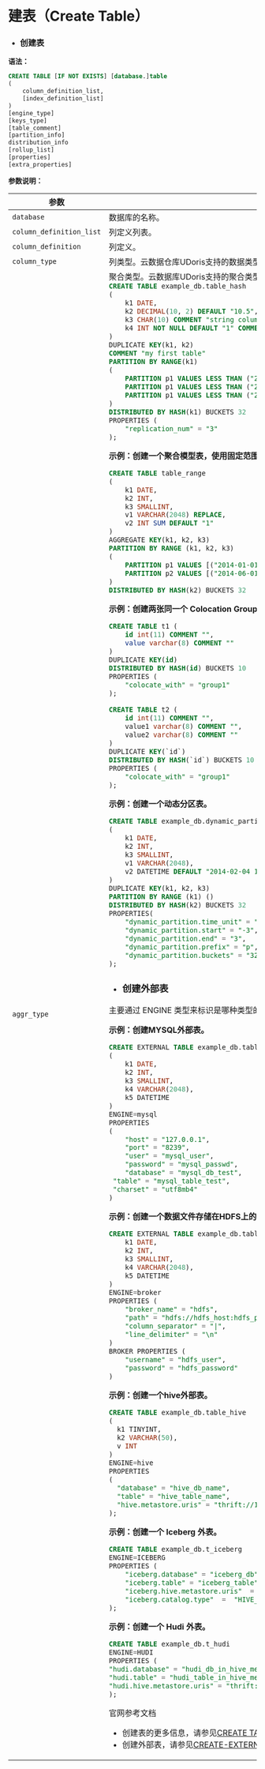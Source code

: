 # 建表（Create Table）

- ### 创建表

**语法：**

```sql
CREATE TABLE [IF NOT EXISTS] [database.]table
(
    column_definition_list,
    [index_definition_list]
)
[engine_type]
[keys_type]
[table_comment]
[partition_info]
distribution_info
[rollup_list]
[properties]
[extra_properties]
```

**参数说明：**

<table>
    <thead>
        <tr>
            <th>参数</th>
            <th>说明</th>
        </tr>
    </thead>
    <tbody>
    <tr>
        <td><code>database</code></td>
        <td>数据库的名称。</td>
    </tr>
    <tr>
        <td><code>column_definition_list</code></td>
        <td>列定义列表。</td>
    </tr>
    <tr>
        <td><code>column_definition</code></td>
        <td>列定义。</td>
    </tr>
    <tr>
        <td><code>column_type</code></td>
        <td>列类型。云数据仓库UDoris支持的数据类型，
            请参见<a title="" href="/udoris/developer/data_type">数据类型</a></span>。
        </td>
    </tr>
    <tr>
        <td>
            <code>aggr_type</code>
        </td>
        <td>聚合类型。云数据库UDoris支持的聚合类型，请参见
            <a href="/udoris/developer/data_type>聚合类型
    </td>
</tr>
<tr>
    <td><code>index_definition</code></td>
    <td>索引定义。</td>
</tr>
<tr>
    <td><code>engine_type</code></td>
    <td>表引擎类型，本文档中类型皆为 OLAP。</td>
</tr>
<tr>
    <td><code>key_type</code></td>
    <td>数据模型。
        <ul>
            <li>DUPLICATE KEY（默认）：其后指定的列为排序列。</li>
            <li>AGGREGATE KEY：其后指定的列为维度列。</li>
            <li>UNIQUE KEY：其后指定的列为主键列。</li>
        </ul>
    </td>
</tr>
<tr>
    <td>
        <code>table_comment</code>
    </td>
    <td>表注释。</td>
</tr>
<tr>
    <td><code>partition_desc</code></td>
    <td>分区信息。</td>
</tr>
<tr>
    <td><code>distribution_desc</code></td>
    <td>定义数据分桶方式。</td>
</tr>
<tr>
    <td><code>rollup_list</code></td>
    <td>建表的同时可以创建多个物化视图。</td>
</tr>
<tr>
    <td><code>properties</code></td>
    <td>设置表属性。目前支持以下属性。
        <ul>
            <li>replication_num：副本数。默认副本数为3。</li>
            <li>replication_allocation：根据Tag设置副本分布情况。该属性可以完全覆盖 replication_num 属性的功能。</li>
            <li>storage_medium/storage_cooldown_time：数据存储介质。</li>
            <li>colocate_with：当需要使用Colocation Join功能时，使用这个参数设置 Colocation Group。</li>
            <li>bloom_filter_columns：用户指定需要添加Bloom Filter索引的列名称列表。各个列的 Bloom Filter 索引是独立的，并不是组合索引。</li>
            <li>in_memory：Doris 是没有内存表的概念。</li>
          	<li>function_column.sequence_type：当使用UNIQUE KEY模型时，可以指定一个sequence列，当KEY列相同时，将按照sequence列进行REPLACE(较大值替换较小值，否则无法替换。</li>
          	<li>dynamic_partition.enable：用于指定表级别的动态分区功能是否开启。默认为 true。</li>
          	<li>dynamic_partition.time_unit：用于指定动态添加分区的时间单位，可选择为DAY（天），WEEK(周)，MONTH（月），HOUR（时）。</li>
         		<li>dynamic_partition.start：用于指定向前删除多少个分区。值必须小于0。默认为 Integer.MIN_VALUE。</li>
         		<li>dynamic_partition.end：用于指定提前创建的分区数量。值必须大于0。</li>
          	<li>dynamic_partition.prefix：用于指定创建的分区名前缀，例如分区名前缀为p，则自动创建分区名为p20200108。</li>
            <li>dynamic_partition.buckets: 用于指定自动创建的分区分桶数量。</li>
            <li>dynamic_partition.create_history_partition: 是否创建历史分区。</li>
            <li>dynamic_partition.history_partition_num: 指定创建历史分区的数量。</li>
            <li>dynamic_partition.reserved_history_periods: 用于指定保留的历史分区的时间段。</li>
            <li>data_sort.sort_type: 数据排序使用的方法，目前支持两种：lexical/z-order，默认是lexical。</li>
            <li>data_sort.col_num: 数据排序使用的列数，取最前面几列，不能超过总的key列数。</li>
        </ul>
    </td>
</tr>
</tbody>
</table>

**示例：创建一个明细模型的表，分区，指定排序列，设置副本数为3**

```sql
CREATE TABLE example_db.table_hash
(
    k1 DATE,
    k2 DECIMAL(10, 2) DEFAULT "10.5",
    k3 CHAR(10) COMMENT "string column",
    k4 INT NOT NULL DEFAULT "1" COMMENT "int column"
)
DUPLICATE KEY(k1, k2)
COMMENT "my first table"
PARTITION BY RANGE(k1)
(
    PARTITION p1 VALUES LESS THAN ("2020-02-01"),
    PARTITION p1 VALUES LESS THAN ("2020-03-01"),
    PARTITION p1 VALUES LESS THAN ("2020-04-01")
)
DISTRIBUTED BY HASH(k1) BUCKETS 32
PROPERTIES (
    "replication_num" = "3"
);
```

**示例：创建一个聚合模型表，使用固定范围分区描述**

```sql
CREATE TABLE table_range
(
    k1 DATE,
    k2 INT,
    k3 SMALLINT,
    v1 VARCHAR(2048) REPLACE,
    v2 INT SUM DEFAULT "1"
)
AGGREGATE KEY(k1, k2, k3)
PARTITION BY RANGE (k1, k2, k3)
(
    PARTITION p1 VALUES [("2014-01-01", "10", "200"), ("2014-01-01", "20", "300")),
    PARTITION p2 VALUES [("2014-06-01", "100", "200"), ("2014-07-01", "100", "300"))
)
DISTRIBUTED BY HASH(k2) BUCKETS 32
```

**示例：创建两张同一个 Colocation Group 自维护的表。**

```sql
CREATE TABLE t1 (
    id int(11) COMMENT "",
    value varchar(8) COMMENT ""
)
DUPLICATE KEY(id)
DISTRIBUTED BY HASH(id) BUCKETS 10
PROPERTIES (
    "colocate_with" = "group1"
);

CREATE TABLE t2 (
    id int(11) COMMENT "",
    value1 varchar(8) COMMENT "",
    value2 varchar(8) COMMENT ""
)
DUPLICATE KEY(`id`)
DISTRIBUTED BY HASH(`id`) BUCKETS 10
PROPERTIES (
    "colocate_with" = "group1"
);
```

**示例：创建一个动态分区表。**

```sql
CREATE TABLE example_db.dynamic_partition
(
    k1 DATE,
    k2 INT,
    k3 SMALLINT,
    v1 VARCHAR(2048),
    v2 DATETIME DEFAULT "2014-02-04 15:36:00"
)
DUPLICATE KEY(k1, k2, k3)
PARTITION BY RANGE (k1) ()
DISTRIBUTED BY HASH(k2) BUCKETS 32
PROPERTIES(
    "dynamic_partition.time_unit" = "DAY",
    "dynamic_partition.start" = "-3",
    "dynamic_partition.end" = "3",
    "dynamic_partition.prefix" = "p",
    "dynamic_partition.buckets" = "32" 
);
```



- ### 创建外部表

主要通过 ENGINE 类型来标识是哪种类型的外部表，目前可选 MYSQL、BROKER、HIVE、ICEBERG 、HUDI。

**示例：创建MYSQL外部表。**

```sql
CREATE EXTERNAL TABLE example_db.table_mysql
(
	k1 DATE,
	k2 INT,
	k3 SMALLINT,
	k4 VARCHAR(2048),
	k5 DATETIME
)
ENGINE=mysql
PROPERTIES
(
	"host" = "127.0.0.1",
	"port" = "8239",
	"user" = "mysql_user",
	"password" = "mysql_passwd",
	"database" = "mysql_db_test",
 "table" = "mysql_table_test",
 "charset" = "utf8mb4"
)
```

**示例：创建一个数据文件存储在HDFS上的 broker 外部表, 数据使用 "|" 分割，"\n" 换行。**

```sql
CREATE EXTERNAL TABLE example_db.table_broker (
	k1 DATE,
	k2 INT,
	k3 SMALLINT,
	k4 VARCHAR(2048),
	k5 DATETIME
)
ENGINE=broker
PROPERTIES (
	"broker_name" = "hdfs",
	"path" = "hdfs://hdfs_host:hdfs_port/data1,hdfs://hdfs_host:hdfs_port/data2,hdfs://hdfs_host:hdfs_port/data3%2c4",
	"column_separator" = "|",
	"line_delimiter" = "\n"
)
BROKER PROPERTIES (
	"username" = "hdfs_user",
	"password" = "hdfs_password"
)
```

**示例：创建一个hive外部表。**

```sql
CREATE TABLE example_db.table_hive
(
  k1 TINYINT,
  k2 VARCHAR(50),
  v INT
)
ENGINE=hive
PROPERTIES
(
  "database" = "hive_db_name",
  "table" = "hive_table_name",
  "hive.metastore.uris" = "thrift://127.0.0.1:9083"
);
```

**示例：创建一个 Iceberg 外表。**

```sql
CREATE TABLE example_db.t_iceberg 
ENGINE=ICEBERG
PROPERTIES (
	"iceberg.database" = "iceberg_db",
	"iceberg.table" = "iceberg_table",
	"iceberg.hive.metastore.uris"  =  "thrift://127.0.0.1:9083",
	"iceberg.catalog.type"  =  "HIVE_CATALOG"
);
```

**示例：创建一个 Hudi 外表。**

```sql
CREATE TABLE example_db.t_hudi
ENGINE=HUDI
PROPERTIES (
"hudi.database" = "hudi_db_in_hive_metastore",
"hudi.table" = "hudi_table_in_hive_metastore",
"hudi.hive.metastore.uris" = "thrift://127.0.0.1:9083"
);
```

官网参考文档

- 创建表的更多信息，请参见[CREATE TABLE](https://doris.apache.org/zh-CN/sql-manual/sql-reference/Data-Definition-Statements/Create/CREATE-TABLE.html#create-table)。
- 创建外部表，请参见[CREATE-EXTERNAL-TABLE](https://doris.apache.org/zh-CN/sql-manual/sql-reference/Data-Definition-Statements/Create/CREATE-EXTERNAL-TABLE.html)。
